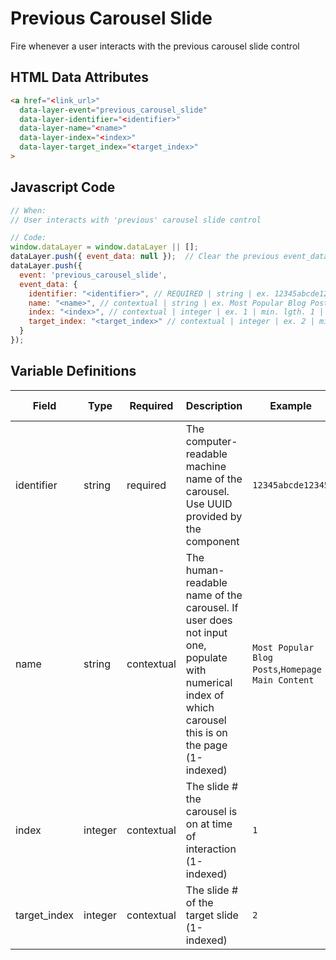 # Previous Carousel Slide

Fire whenever a user interacts with the previous carousel slide control

## HTML Data Attributes

```html
<a href="<link_url>"
  data-layer-event="previous_carousel_slide"
  data-layer-identifier="<identifier>"
  data-layer-name="<name>"
  data-layer-index="<index>"
  data-layer-target_index="<target_index>"
>
```

## Javascript Code

```js
// When:
// User interacts with 'previous' carousel slide control

// Code:
window.dataLayer = window.dataLayer || [];
dataLayer.push({ event_data: null });  // Clear the previous event_data object.
dataLayer.push({
  event: 'previous_carousel_slide',
  event_data: {
    identifier: "<identifier>", // REQUIRED | string | ex. 12345abcde12345
    name: "<name>", // contextual | string | ex. Most Popular Blog Posts, Homepage Main Content	
    index: "<index>", // contextual | integer | ex. 1 | min. lgth. 1 | min. 1
    target_index: "<target_index>" // contextual | integer | ex. 2 | min. lgth. 1 | min. 1 
  }
});
```

## Variable Definitions

|Field|Type|Required|Description|Example|Minimum Length|Maximum Length|Minimum|
| --- | --- | --- | --- | --- | --- | --- | --- |
|identifier|string|required|The computer-readable machine name of the carousel. Use UUID provided by the component|`12345abcde12345`||`100`||
|name|string|contextual|The human-readable name of the carousel. If user does not input one, populate with numerical index of which carousel this is on the page (1-indexed)|`Most Popular Blog Posts`,`Homepage Main Content`||`100`||
|index|integer|contextual|The slide # the carousel is on at time of interaction (1-indexed)|`1`|`1`|`100`|`1`|
|target_index|integer|contextual|The slide # of the target slide (1-indexed)|`2`|`1`|`100`|`1`|
